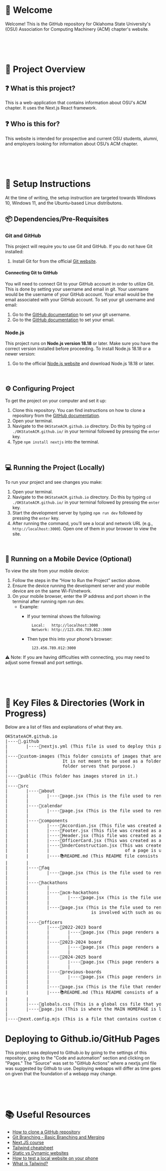 # 👋 Welcome
Welcome! This is the GitHub repository for Oklahoma State University's (OSU) Association for Computing Machinery (ACM) chapter's website.

<br/>
<br/>
<br/>

# 💼 Project Overview

## ❓ What is this project?
This is a web-application that contains information about OSU's ACM chapter. It uses the Next.js React framework.

## ❓ Who is this for?
This website is intended for prospective and current OSU students, alumni, and employers looking for information about OSU’s ACM chapter.


<br/>
<br/>
<br/>

# 🔨 Setup Instructions
At the time of writing, the setup instruction are targeted towards Windows 10, Windows 11, and the Ubuntu-based Linux distributons.


## 📦 Dependencies/Pre-Requisites
### Git and GitHub  
This project will require you to use Git and GitHub. If you do not have Git installed: 
1. Install Git for from the official [Git website][Git Download Link].

#### Connecting Git to GitHub  
You will need to connect Git to your GitHub account in order to utilize Git. This is done by setting your username and email in git. Your username would be the username of your GitHub account. Your email would be the email associated with your GitHub account. To set your git username and email: 
1. Go to the [GitHub documentation][Connecting Git to GitHub] to set your git username.
2. Go to the [GitHub documentation][Connecting Email to GitHub] to set your email.

### Node.js
This project runs on **Node.js version 18.18** or later. Make sure you have the correct version installed before proceeding. To install Node.js 18.18 or a newer version:
1. Go to the official [Node.js website][Node.js Download Link] and download Node.js 18.18 or later.

<br/>

## ⚙️ Configuring Project
To get the project on your computer and set it up:
1. Clone this repository. You can find instructions on how to clone a repository from the [GitHub documentation][How to clone a repo]. 
2. Open your terminal.
3. Navigate to the ```OKStateACM.github.io``` directory. Do this by typing ```cd ./OKStateACM.github.io/``` in your terminal followed by pressing the ```enter``` key.
4. Type ```npm install nextjs``` into the terminal.

<br/>

## 💻 Running the Project (Locally)
To run your project and see changes you make: 
1. Open your terminal.
2. Navigate to the ```OKStateACM.github.io``` directory. Do this by typing ```cd ./OKStateACM.github.io/``` in your terminal followed by pressing the ```enter``` key.
3. Start the development server by typing ```npm run dev``` followed by pressing the ```enter``` key.
4.  After running the command, you’ll see a local and network URL (e.g., ```http://localhost:3000```). Open one of them in your browser to view the site.

<br/>

## 📱 Running on a Mobile Device (Optional)
To view the site from your mobile device:
1. Follow the steps in the “How to Run the Project” section above.
2. Ensure the device running the development server and your mobile device are on the same Wi-Fi/network.
3. On your mobile browser, enter the IP address and port shown in the terminal after running npm run dev.
    - Example: 
        - If your terminal shows the following:

                Local:   http://localhost:3000  
                Network: http://123.456.789.012:3000
        - Then type this into your phone's browser:
                
                123.456.789.012:3000
⚠️ Note: If you are having difficulties with connecting, you may need to adjust some firewall and port settings.
    
<br/>
<br/>
<br/>

# 📁 Key Files & Directories (Work in Progress)
Below are a list of files and explanations of what they are.

<pre lang="md">
OKStateACM.github.io
|----📁.github
|       |----📄nextjs.yml (This file is used to deploy this project to Github.io/GitHub pages.)
|
|----📁custom-images (This folder consists of images that are worked on in Photoshop/GIMP. 
|                     It is not meant to be used as a folder to refer to in code. The "public" 
|                     folder serves that purpose.)
|
|----📁public (This folder has images stored in it.)
|
|----📁src
|       |----📁about
|       |       |----📄page.jsx (This is the file used to render the about page.)
|       |
|       |----📁calendar
|       |       |----📄page.jsx (This is the file used to render the calendar page.)
|       |
|       |----📁components
|       |       |----📄Accordion.jsx (This file was created as a reuasable component to render an accordion in the FAQ page.)
|       |       |----📄Footer.jsx (This file was created as a reuasable component to render the website's foter.)
|       |       |----📄Header.jsx (This file was created as a reusable component to render the website's header.)
|       |       |----📄OfficerCard.jsx (This was created as a reusable component to render "cards" of each officer for the officer page.)
|       |       |----📄UnderConstruction.jsx (This was created as a reuasable component that can be placed when a page or section 
|       |       |                             of a page is under construction.)
|       |       |----📚README.md (This README file consists of useful information about the components including parameters they take in.)
|       |
|       |----📁faq
|       |       |----📄page.jsx (This is the file used to render the FAQ page)
|       |
|       |----📁hackathons
|       |       |
|       |       |----📁acm-hackathons
|       |       |       |----📄page.jsx (This is the file used to render the page that consists of the ACM's annual Spring hackathon.)
|       |       |       
|       |       |----📄page.jsx (This is the file used to render the page that consists of hackathons the ACM 
|       |                        is involved with such as our annual Spring hackathon and Hack OKState.)
|       |       
|       |----📁officers
|       |       |----📁2022-2023 board
|       |       |       |----📄page.jsx (This page renders a former executive board.)
|       |       |       |
|       |       |----📁2023-2024 board
|       |       |       |----📄page.jsx (This page renders a former executive board.)
|       |       |       |
|       |       |----📁2024-2025 board
|       |       |       |----📄page.jsx (This page renders a former executive board.)
|       |       |       |
|       |       |----📁previous-boards 
|       |       |       |----📄page.jsx (This page renders information about the FORMER executive boards.)
|       |       |
|       |       |----📄page.jsx (This is the file that renders the page of information about the CURRENT executive board.)
|       |       |----📚README.md (This README consists of a description of what the officers page is about and how it is structured.)
|       |
|       |----📄globals.css (This is a global css file that you can edit to make universal changes throughout the website.)
|       |----📄page.jsx (This is where the MAIN HOMEPAGE is located.)
|
|----📄next.config.mjs (This is a file that contains custom configuration settings for next.js.)
</pre>

# Deploying to Github.io/GitHub Pages
This project was deployed to Github.io by going to the settings of this repository, going to the "Code and automation" section and clicking on "Pages." The "Source" was set to "GitHub Actions" where a nextjs.yml file was suggested by Github to use. Deploying webapps will differ as time goes on given that the foundation of a webapp may change. 

<br/>
<br/>
<br/>



# 📚 Useful Resources
* [How to clone a GitHub repository][How to clone a repo]
* [Git Branching - Basic Branching and Merging][Git Branching Link]
* [Next.JS course][NextJS course]
* [Tailwind cheatsheet][Tailwind cheatsheet]
* [Static vs Dynamic websites][Static vs Dynamic]
* [How to test a local website on your phone][Testing on phone]
* [What is Tailwind?][What is tailwind]

[Node.js Download Link]: https://nodejs.org/en/download
[Git Download Link]: https://git-scm.com/downloads
[Connecting Git to GitHub]: https://docs.github.com/en/get-started/git-basics/setting-your-username-in-git
[Connecting Email to GitHub]: https://docs.github.com/en/account-and-profile/setting-up-and-managing-your-personal-account-on-github/managing-email-preferences/setting-your-commit-email-address
[How to clone a repo]: https://docs.github.com/en/repositories/creating-and-managing-repositories/cloning-a-repository
[NextJS course]: https://nextjs.org/learn
[Tailwind cheatsheet]:https://nerdcave.com/tailwind-cheat-sheet
[Static vs Dynamic]:https://www.geeksforgeeks.org/websites-apps/static-vs-dynamic-website/
[Git Branching Link]: https://git-scm.com/book/en/v2/Git-Branching-Basic-Branching-and-Merging
[Testing on phone]: https://youtu.be/uRYHX4EwYYA?si=tfUiiabqzuqVflxs
[What is tailwind]: https://tailwindcss.com/docs/styling-with-utility-classes
